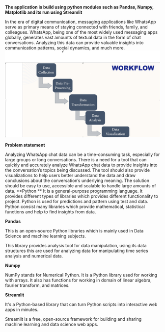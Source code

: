 **The application is build using python modules such as Pandas, Numpy, Matplotlib and its run using Streamlit**

In the era of digital communication, messaging applications like WhatsApp serve as primary means of staying connected with friends, family, and colleagues. WhatsApp, being one of the most widely used messaging apps globally, generates vast amounts of textual data in the form of chat conversations. Analyzing this data can provide valuable insights into communication patterns, social dynamics, and much more.
![image](https://github.com/Deepakkumar2106/WhatsApp-Chat-Analyzer/blob/main/123.png)

**Problem statement**

Analyzing WhatsApp chat data can be a time-consuming task, especially for large groups or long conversations. There is a need for a tool that can quickly and accurately analyze WhatsApp chat data to provide insights into the conversation’s topics being discussed. The tool should also provide visualizations to help users better understand the data and draw conclusions about the conversation’s underlying meaning. The solution should be easy to use, accessible and scalable to handle large amounts of data. 
**Python **
It is a general-purpose programming language.
It provides different types of libraries which provides different functionality to project.
Python is used for predictions and pattern using test and data.
Python consist many libraries which provide mathematical, statistical functions and help to find insights from data.

**Pandas**

This is an open-source Python libraries which is mainly used in Data Science and machine learning subjects.

This library provides analysis tool for data manipulation, using its data structures this are used for analyzing data for manipulating time series analysis and numerical data.


**Numpy**

NumPy stands for Numerical Python.
It is a Python library used for working with arrays.
It also has functions for working in domain of linear algebra, fourier transform, and matrices.

**Streamlit**

It's a Python-based library that can turn Python scripts into interactive web apps in minutes.

Streamlit is a free, open-source framework for building and sharing machine learning and data science web apps.




